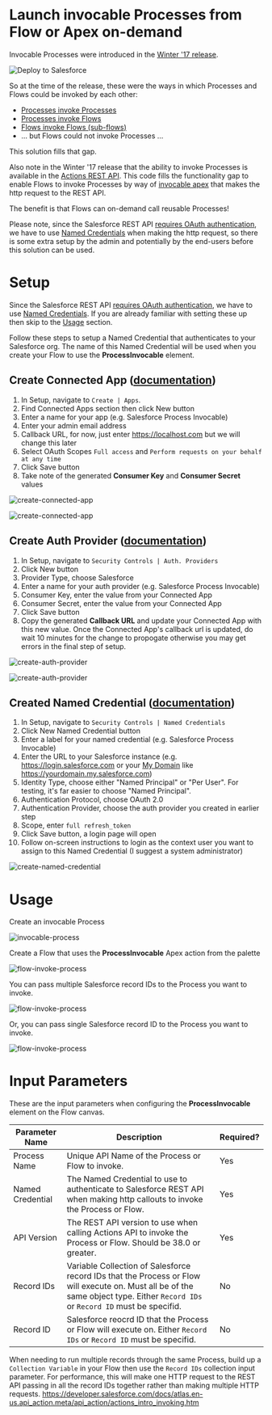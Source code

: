 # Launch invocable Processes from Flow or Apex on-demand

Invocable Processes were introduced in the [Winter '17 release](https://releasenotes.docs.salesforce.com/en-us/winter17/release-notes/rn_forcecom_process_in_process.htm).

![Deploy to Salesforce](https://raw.githubusercontent.com/afawcett/githubsfdeploy/master/deploy.png)

So at the time of the release, these were the ways in which Processes and Flows could be invoked by each other:
* [Processes invoke Processes](https://help.salesforce.com/articleView?id=process_action_invoke_process.htm)
* [Processes invoke Flows](https://help.salesforce.com/articleView?id=process_action_flow.htm)
* [Flows invoke Flows (sub-flows)](https://developer.salesforce.com/docs/atlas.en-us.204.0.salesforce_vpm_guide.meta/salesforce_vpm_guide/vpm_designer_elements_subflow.htm)
* ... but Flows could not invoke Processes ...

This solution fills that gap.

Also note in the Winter '17 release that the ability to invoke Processes is available in
the [Actions REST API](https://developer.salesforce.com/docs/atlas.en-us.api_action.meta/api_action/actions_obj_flow.htm).
This code fills the functionality gap to enable Flows to invoke Processes
by way of [invocable apex](https://developer.salesforce.com/docs/atlas.en-us.salesforce_vpm_guide.meta/salesforce_vpm_guide/vpm_designer_elements_apex_invocable.htm) that makes the http request to the REST API.

The benefit is that Flows can on-demand call reusable Processes!

Please note, since the Salesforce REST API [requires OAuth authentication](https://developer.salesforce.com/docs/atlas.en-us.api_rest.meta/api_rest/intro_understanding_authentication.htm), we have to use
[Named Credentials](https://developer.salesforce.com/docs/atlas.en-us.apexcode.meta/apexcode/apex_callouts_named_credentials.htm) when making the http request, so there is some extra
setup by the admin and potentially by the end-users before this solution can be used.


# Setup

Since the Salesforce REST API [requires OAuth authentication](https://developer.salesforce.com/docs/atlas.en-us.api_rest.meta/api_rest/intro_understanding_authentication.htm), we have to use
[Named Credentials](https://developer.salesforce.com/docs/atlas.en-us.apexcode.meta/apexcode/apex_callouts_named_credentials.htm). If you are already familiar with setting these up then skip to the [Usage](README.md#usage) section.

Follow these steps to setup a Named Credential that authenticates to your Salesforce org. The name of this Named Credential will be used when you create your Flow to use the **ProcessInvocable** element.

Create Connected App ([documentation](https://help.salesforce.com/articleView?id=connected_app_create.htm))
--------------------

1. In Setup, navigate to `Create | Apps`.
2. Find Connected Apps section then click New button
3. Enter a name for your app (e.g. Salesforce Process Invocable)
4. Enter your admin email address
5. Callback URL, for now, just enter https://localhost.com but we will change this later
6. Select OAuth Scopes `Full access` and `Perform requests on your behalf at any time`
7. Click Save button
8. Take note of the generated **Consumer Key** and **Consumer Secret** values

![create-connected-app](images/create-connected-app.png)

![create-connected-app](images/create-connected-app-2.png)

Create Auth Provider ([documentation](https://help.salesforce.com/articleView?id=sso_provider_sfdc.htm))
--------------------

1. In Setup, navigate to `Security Controls | Auth. Providers`
2. Click New button
3. Provider Type, choose Salesforce
4. Enter a name for your auth provider (e.g. Salesforce Process Invocable)
5. Consumer Key, enter the value from your Connected App
6. Consumer Secret, enter the value from your Connected App
7. Click Save button
8. Copy the generated **Callback URL** and update your Connected App with this new value. Once the Connected App's callback url is updated, do wait 10 minutes for the change to propogate otherwise you may get errors in the final step of setup.

![create-auth-provider](images/create-auth-provider.png)

![create-auth-provider](images/create-auth-provider-2.png)

Created Named Credential ([documentation](https://help.salesforce.com/articleView?id=named_credentials_define.htm))
------------------------

1. In Setup, navigate to `Security Controls | Named Credentials`
2. Click New Named Credential button
3. Enter a label for your named credential (e.g. Salesforce Process Invocable)
4. Enter the URL to your Salesforce instance (e.g. https://login.salesforce.com or your [My Domain](https://help.salesforce.com/articleView?id=domain_name_overview.htm) like https://yourdomain.my.salesforce.com)
5. Identity Type, choose either "Named Principal" or "Per User". For testing, it's far easier to choose "Named Principal".
6. Authentication Protocol, choose OAuth 2.0
7. Authentication Provider, choose the auth provider you created in earlier step
8. Scope, enter `full refresh_token`
9. Click Save button, a login page will open
10. Follow on-screen instructions to login as the context user you want to assign to this Named Credential (I suggest a system administrator)

![create-named-credential](images/create-named-credential.png)


# Usage

Create an invocable Process

![invocable-process](images/invocable-process.png)

Create a Flow that uses the **ProcessInvocable** Apex action from the palette

![flow-invoke-process](images/flow-invoke-process.png)

You can pass multiple Salesforce record IDs to the Process you want to invoke.

![flow-invoke-process](images/flow-invoke-process-multiple-records.png)

Or, you can pass single Salesforce record ID to the Process you want to invoke.

![flow-invoke-process](images/flow-invoke-process-single-record.png)


# Input Parameters

These are the input parameters when configuring the **ProcessInvocable** element on the Flow canvas.

| Parameter Name   | Description | Required? |
|------------------|-------------|-----------|
| Process Name     | Unique API Name of the Process or Flow to invoke. | Yes |
| Named Credential | The Named Credential to use to authenticate to Salesforce REST API when making http callouts to invoke the Process or Flow. | Yes |
| API Version      | The REST API version to use when calling Actions API to invoke the Process or Flow. Should be 38.0 or greater. | Yes |
| Record IDs       | Variable Collection of Salesforce record IDs that the Process or Flow will execute on. Must all be of the same object type. Either `Record IDs` or `Record ID` must be specifid. | No |
| Record ID        | Salesforce reocrd ID that the Process or Flow will execute on. Either `Record IDs` or `Record ID` must be specifid. | No |

When needing to run multiple records through the same Process, build up a `Collection Variable` in your Flow then use the `Record IDs` collection input parameter.
For performance, this will make one HTTP request to the REST API passing in all the record IDs together rather than making multiple HTTP requests.
https://developer.salesforce.com/docs/atlas.en-us.api_action.meta/api_action/actions_intro_invoking.htm